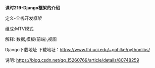 **课时219-Django框架的介绍**

定义-全栈开发框架

组成:MTV模式

解释: 数据,模板(前端),视图

Django下载地址
下载地址：https://www.lfd.uci.edu/~gohlke/pythonlibs/

说明:
https://blog.csdn.net/qq_15260769/article/details/80748259
